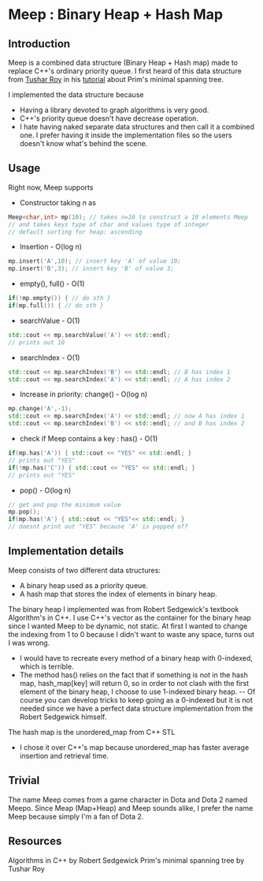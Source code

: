 # Meep : Binary Heap + Hash Map

## Introduction
Meep is a combined data structure (Binary Heap + Hash map) made to replace C++'s ordinary priority queue. I first heard of this data structure from [Tushar Roy](https://www.linkedin.com/in/tushar-roy-4351091a/) in his [tutorial](https://www.youtube.com/watch?v=oP2-8ysT3QQ&list=PLrmLmBdmIlpu2f2g8ltqaaCZiq6GJvl1j&index=4) about Prim's minimal spanning tree.

I implemented the data structure because 

- Having a library devoted to graph algorithms is very good. 
- C++'s priority queue doesn't have decrease operation.
- I hate having naked separate data structures and then call it a combined one. I prefer having it inside the implementation files so the users doesn't know what's behind the scene.
## Usage 
Right now,  Meep supports
 
 - Constructor taking _n_ as 
 ```C++
Meep<char,int> mp(10); // takes n=10 to construct a 10 elements Meep
// and takes keys type of char and values type of integer
// default sorting for heap: ascending

```
 - Insertion - O(log n)
```C++
mp.insert('A',10); // insert key 'A' of value 10;
mp.insert('B',3); // insert key 'B' of value 3;
```
 - empty(), full() - O(1)
 ```C++
 if(!mp.empty()) { // do sth }
 if(mp.full()) { // do sth }
 ```
 - searchValue - O(1) 
 ```C++
 std::cout << mp.searchValue('A') << std::endl;
 // prints out 10
```
 - searchIndex - O(1)
 ```C++
 std::cout << mp.searchIndex('B') << std::endl; // B has index 1
 std::cout << mp.searchIndex('A') << std::endl; // A has index 2
```
 - Increase in priority: change() - O(log n)
 ```C++
 mp.change('A',-1);
 std::cout << mp.searchIndex('A') << std::endl; // now A has index 1
 std::cout << mp.searchIndex('B') << std::endl; // and B has index 2
 ```
 - check if Meep contains a key : has() - O(1)
 ```C++
if(mp.has('A')) { std::cout << "YES" << std::endl; }
// prints out "YES"
if(!mp.has('C')) { std::cout << "YES" << std::endl; }
// prints out "YES"
```
 - pop() - O(log n)
 ```C++
 // get and pop the minimum value 
 mp.pop();
 if(mp.has('A') { std::cout << "YES"<< std::endl; }
 // doesnt print out "YES" because 'A' is popped off
 ```
## Implementation details
Meep consists of two different data structures:

- A binary heap used as a priority queue.
- A hash map that stores the index of elements in binary heap.

The binary heap I implemented was from Robert Sedgewick's textbook Algorithm's in C++.
I use C++'s vector as the container for the binary heap since I wanted Meep to be dynamic, not static.
At first I wanted to change the indexing from 1 to 0 because I didn't want to waste any space, turns out I was wrong.


- I would have to recreate every method of a binary heap with 0-indexed, which is terrible.
- The method has() relies on the fact that if something is not in the hash map, hash_map[key] will return 0, so in order to not clash with the first element of the binary heap, I choose to use 1-indexed binary heap. 
-- Of course you can develop tricks to keep going as a 0-indexed but it is not needed since we have a perfect data structure implementation from the Robert Sedgewick himself.

The hash map is the unordered_map from C++ STL

- I chose it over C++'s map because unordered_map has faster average insertion and retrieval time.
## Trivial
The name Meep comes from a game character in Dota and Dota 2 named Meepo. Since Meap (Map+Heap) and Meep sounds alike, I prefer the name Meep because simply I'm a fan of Dota 2.


## Resources
Algorithms in C++ by Robert Sedgewick
Prim's minimal spanning tree by Tushar Roy
